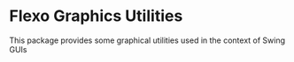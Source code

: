 # Flexo Graphics Utilities

This package provides some graphical utilities used in the context of Swing GUIs
 
  
